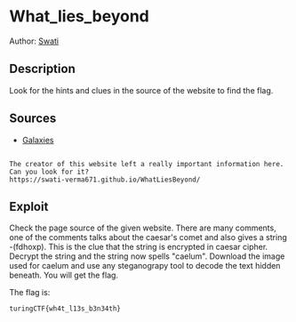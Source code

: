 # What_lies_beyond

Author: [Swati](https://github.com/Swati-Verma671)

## Description
Look for the hints and clues in the source of the website to find the flag.


## Sources

- [Galaxies](https://swati-verma671.github.io/WhatLiesBeyond/)

```

The creator of this website left a really important information here. Can you look for it?
https://swati-verma671.github.io/WhatLiesBeyond/
```

## Exploit

<!-- Much more detailed description than the following. -->
Check the page source of the given website. There are many comments, one of the comments talks about the caesar's comet and also gives a string -(fdhoxp).
This is the clue that the string is encrypted in caesar cipher. Decrypt the string and the string now spells "caelum". Download the image used for caelum
and use any steganograpy tool to decode the text hidden beneath. You will get the flag.
<br />

The flag is:

```
turingCTF{wh4t_l13s_b3n34th}
```

